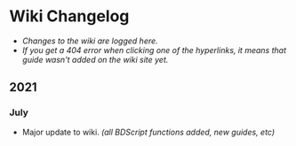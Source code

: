 # Wiki Changelog
- *Changes to the wiki are logged here.*
- *If you get a 404 error when clicking one of the hyperlinks, it means that guide wasn't added on the wiki site yet.*

## 2021

### July
- Major update to wiki. *(all BDScript functions added, new guides, etc)*
